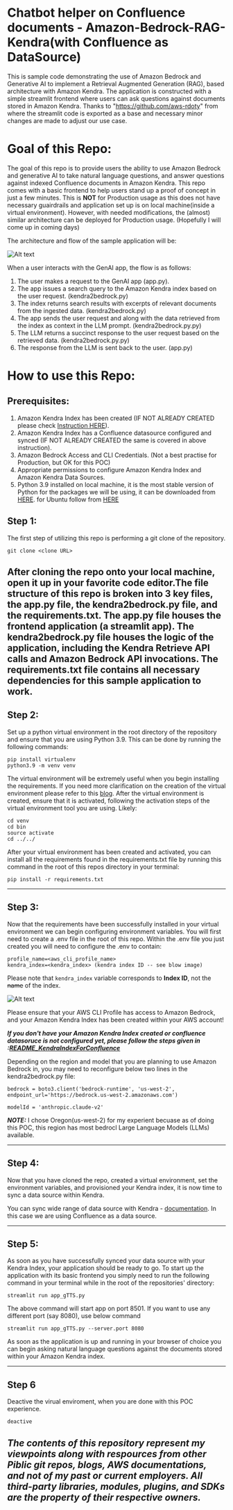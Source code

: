 # Chatbot helper on Confluence documents - Amazon-Bedrock-RAG-Kendra(with Confluence as DataSource)
This is sample code demonstrating the use of Amazon Bedrock and Generative AI to implement a Retrieval Augmented Generation (RAG), based architecture with Amazon Kendra. The application is constructed with a simple streamlit frontend where users can ask questions against documents stored in Amazon Kendra.
Thanks to "https://github.com/aws-rdoty" from where the streamlit code is exported as a base and necessary minor changes are made to adjust our use case. 

# **Goal of this Repo:**
The goal of this repo is to provide users the ability to use Amazon Bedrock and generative AI to take natural language questions, and answer questions against indexed Confluence documents in Amazon Kendra.
This repo comes with a basic frontend to help users stand up a proof of concept in just a few minutes.
This is **NOT** for Production usage as this does not have necessary guairdrails and application set up is on local machine(inside a virtual environment). 
However, with needed modifications, the (almost) similar architecture can be deployed for Production usage. (Hopefully I will come up in coming days)

The architecture and flow of the sample application will be:

![Alt text](images/Architecture.jpg)

When a user interacts with the GenAI app, the flow is as follows:

1. The user makes a request to the GenAI app (app.py).
2. The app issues a search query to the Amazon Kendra index based on the user request. (kendra2bedrock.py)
3. The index returns search results with excerpts of relevant documents from the ingested data. (kendra2bedrock.py)
4. The app sends the user request and along with the data retrieved from the index as context in the LLM prompt. (kendra2bedrock.py.py)
5. The LLM returns a succinct response to the user request based on the retrieved data. (kendra2bedrock.py.py)
6. The response from the LLM is sent back to the user. (app.py)

# How to use this Repo:

## Prerequisites:
1. Amazon Kendra Index has been created (IF NOT ALREADY CREATED please check [Instruction HERE](README_KendraIndexForConfluence.md)).
2. Amazon Kendra Index has a Confluence datasource configured and synced (IF NOT ALREADY CREATED the same is covered in above instruction).
3. Amazon Bedrock Access and CLI Credentials.  (Not a best practise for Production, but OK for this POC)
4. Appropriate permissions to configure Amazon Kendra Index and Amazon Kendra Data Sources.
5. Python 3.9 installed on local machine, it is the most stable version of Python for the packages we will be using, it can be downloaded from [HERE](https://www.python.org/downloads/release/python-3911/). for Ubuntu follow from [HERE](https://linuxize.com/post/how-to-install-python-3-9-on-ubuntu-20-04/)

## Step 1:
The first step of utilizing this repo is performing a git clone of the repository.

```
git clone <clone URL>
```

After cloning the repo onto your local machine, open it up in your favorite code editor.The file structure of this repo is broken into 3 key files,
the app.py file, the kendra2bedrock.py file, and the requirements.txt. The app.py file houses the frontend application (a streamlit app). 
The kendra2bedrock.py file houses the logic of the application, including the Kendra Retrieve API calls and Amazon Bedrock API invocations.
The requirements.txt file contains all necessary dependencies for this sample application to work.
---

## Step 2:
Set up a python virtual environment in the root directory of the repository and ensure that you are using Python 3.9. This can be done by running the following commands:
```
pip install virtualenv
python3.9 -m venv venv
```
The virtual environment will be extremely useful when you begin installing the requirements. If you need more clarification on the creation of the virtual environment please refer to this [blog](https://www.freecodecamp.org/news/how-to-setup-virtual-environments-in-python/).
After the virtual environment is created, ensure that it is activated, following the activation steps of the virtual environment tool you are using. Likely:
```
cd venv
cd bin
source activate
cd ../../ 
```
After your virtual environment has been created and activated, you can install all the requirements found in the requirements.txt file by running this command in the root of this repos directory in your terminal:
```
pip install -r requirements.txt
```
---

## Step 3:
Now that the requirements have been successfully installed in your virtual environment we can begin configuring environment variables.
You will first need to create a .env file in the root of this repo. Within the .env file you just created you will need to configure the .env to contain:

```
profile_name=<aws_cli_profile_name>
kendra_index=<kendra_index> (kendra index ID -- see blow image)
```

Please note that `kendra_index` variable corresponds to **Index ID**, not the ~~name~~ of the index. 

![Alt text](<images/Kendara Image 7.png>)

Please ensure that your AWS CLI Profile has access to Amazon Bedrock, and your Amazon Kendra Index has been created within your AWS account!

***If you don't have your Amazon Kendra Index created or confluence datasoruce is not configured yet, please follow the steps given in :[README_KendraIndexForConfluence](README_KendraIndexForConfluence.md)***

Depending on the region and model that you are planning to use Amazon Bedrock in, you may need to reconfigure below two lines in the kendra2bedrock.py file:

```
bedrock = boto3.client('bedrock-runtime', 'us-west-2', endpoint_url='https://bedrock.us-west-2.amazonaws.com')

modelId = 'anthropic.claude-v2'
```
**_NOTE:_**  I chose Oregon(us-west-2) for my experient becuase as of doing this POC, this region has most bedrocl Large Language Models (LLMs) available. 

---

## Step 4:
Now that you have cloned the repo, created a virtual environment, set the environment variables, and provisioned your Kendra index, it is now time
to sync a data source within Kendra. 

You can sync wide range of data source with Kendra - [documentation](https://docs.aws.amazon.com/kendra/latest/dg/hiw-data-source.html).
In this case we are using Confluence as a data source. 

 ---

## Step 5:
As soon as you have successfully synced your data source with your Kendra Index, your application should be ready to go. To start up the application with its basic frontend you simply need to run the following command in your terminal while in the root of the repositories' directory:

```
streamlit run app_gTTS.py
```
The above command will start app on port 8501. If you want to use any different port (say 8080), use below command 

```
streamlit run app_gTTS.py --server.port 8080
```
As soon as the application is up and running in your browser of choice you can begin asking natural language questions against the documents stored within your Amazon Kendra index. 


----

## Step 6 

Deactive the virual enviroment, when you are done with this POC experience. 

```
deactive
```


## ***The contents of this repository represent my viewpoints along with respources from other Piblic git repos, blogs, AWS documentations, and not of my past or current employers. All third-party libraries, modules, plugins, and SDKs are the property of their respective owners.***